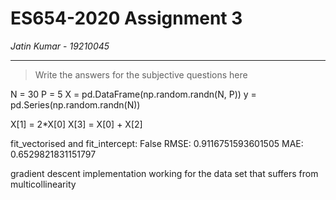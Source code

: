 # ES654-2020 Assignment 3

*Jatin Kumar* - *19210045*

------

> Write the answers for the subjective questions here

N = 30
P = 5
X = pd.DataFrame(np.random.randn(N, P))
y = pd.Series(np.random.randn(N))

X[1] = 2*X[0] 
X[3] = X[0] + X[2]

fit_vectorised and fit_intercept: False
RMSE:  0.9116751593601505
MAE:  0.6529821831151797

gradient descent implementation working for the data set that suffers from multicollinearity